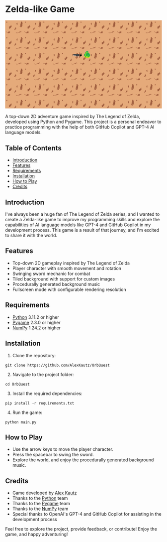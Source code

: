 # Zelda-like Game

![Screenshot](assets/Screenshot.png)

A top-down 2D adventure game inspired by The Legend of Zelda, developed using Python and Pygame. This project is a personal endeavor to practice programming with the help of both GitHub Copilot and GPT-4 AI language models.

## Table of Contents

- [Introduction](#introduction)
- [Features](#features)
- [Requirements](#requirements)
- [Installation](#installation)
- [How to Play](#how-to-play)
- [Credits](#credits)

## Introduction

I've always been a huge fan of The Legend of Zelda series, and I wanted to create a Zelda-like game to improve my programming skills and explore the capabilities of AI language models like GPT-4 and GitHub Copilot in my development process. This game is a result of that journey, and I'm excited to share it with the world.

## Features

- Top-down 2D gameplay inspired by The Legend of Zelda
- Player character with smooth movement and rotation
- Swinging sword mechanic for combat
- Tiled background with support for custom images
- Procedurally generated background music
- Fullscreen mode with configurable rendering resolution

## Requirements

- [Python](https://www.python.org/) 3.11.2 or higher
- [Pygame](https://github.com/pygame/pygame) 2.3.0 or higher
- [NumPy](https://github.com/numpy/numpy) 1.24.2 or higher

## Installation

1. Clone the repository:
```
git clone https://github.com/AlexKautz/OrbQuest
```

2. Navigate to the project folder:
```
cd OrbQuest
```

3. Install the required dependencies:
```
pip install -r requirements.txt
```

4. Run the game:
```
python main.py
```



## How to Play

- Use the arrow keys to move the player character.
- Press the spacebar to swing the sword.
- Explore the world, and enjoy the procedurally generated background music.

## Credits

- Game developed by [Alex Kautz](https://github.com/AlexKautz)
- Thanks to the [Python](https://www.python.org/) team
- Thanks to the [Pygame](https://www.pygame.org/) team
- Thanks to the [NumPy](https://numpy.org/) team
- Special thanks to OpenAI's GPT-4 and GitHub Copilot for assisting in the development process

Feel free to explore the project, provide feedback, or contribute! Enjoy the game, and happy adventuring!






